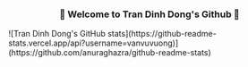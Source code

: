 <h3 align="center">👋 Welcome to Tran Dinh Dong's Github </a> 👋</h3> 
![Tran Dinh Dong's GitHub stats](https://github-readme-stats.vercel.app/api?username=vanvuvuong)](https://github.com/anuraghazra/github-readme-stats)
